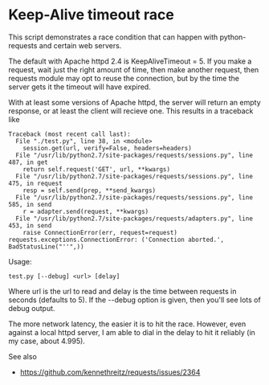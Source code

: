 Keep-Alive timeout race
=======================

This script demonstrates a race condition that can happen with python-requests
and certain web servers.

The default with Apache httpd 2.4 is KeepAliveTimeout = 5. If you make a request,
wait just the right amount of time, then make another request, then requests
module may opt to reuse the connection, but by the time the server gets it
the timeout will have expired.

With at least some versions of Apache httpd, the server will return an empty
response, or at least the client will recieve one. This results in a traceback like

    Traceback (most recent call last):
      File "./test.py", line 38, in <module>
        session.get(url, verify=False, headers=headers)
      File "/usr/lib/python2.7/site-packages/requests/sessions.py", line 487, in get
        return self.request('GET', url, **kwargs)
      File "/usr/lib/python2.7/site-packages/requests/sessions.py", line 475, in request
        resp = self.send(prep, **send_kwargs)
      File "/usr/lib/python2.7/site-packages/requests/sessions.py", line 585, in send
        r = adapter.send(request, **kwargs)
      File "/usr/lib/python2.7/site-packages/requests/adapters.py", line 453, in send
        raise ConnectionError(err, request=request)
    requests.exceptions.ConnectionError: ('Connection aborted.', BadStatusLine("''",))

Usage:

    test.py [--debug] <url> [delay]

Where url is the url to read and delay is the time between requests in seconds
(defaults to 5). If the --debug option is given, then you'll see lots of debug
output.

The more network latency, the easier it is to hit the race. However, even
against a local httpd server, I am able to dial in the delay to hit it
reliably (in my case, about 4.995).

See also
* https://github.com/kennethreitz/requests/issues/2364
